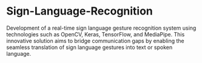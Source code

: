 # Sign-Language-Recognition
Development of a real-time sign language gesture recognition system using technologies such as OpenCV, Keras, TensorFlow, and MediaPipe.
This innovative solution aims to bridge communication gaps by enabling the seamless translation of sign language gestures into text or spoken language.
